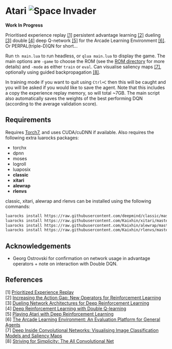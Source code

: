 # Atari ![Space Invader](http://www.rw-designer.com/cursor-view/74522.png)

**Work In Progress**

Prioritised experience replay [[1]](#references) persistent advantage learning [[2]](#references) dueling [[3]](#references) double [[4]](#references) deep Q-network [[5]](#references) for the Arcade Learning Environment [[6]](#references). Or PERPAL(triple-D)QN for short...

Run `th main.lua` to run headless, or `qlua main.lua` to display the game. The main options are `-game` to choose the ROM (see the [ROM directory](roms/README.md) for more details) and `-mode` as either `train` or `eval`. Can visualise saliency maps [[7]](#references), optionally using guided backpropagation [[8]](#references).

In training mode if you want to quit using `Ctrl+C` then this will be caught and you will be asked if you would like to save the agent. Note that this includes a copy the experience replay memory, so will total ~7GB. The main script also automatically saves the weights of the best performing DQN (according to the average validation score).

## Requirements

Requires [Torch7](http://torch.ch/), and uses CUDA/cuDNN if available. Also requires the following extra luarocks packages:

- torchx
- dpnn
- moses
- logroll
- luaposix
- **classic**
- **xitari**
- **alewrap**
- **rlenvs**

classic, xitari, alewrap and rlenvs can be installed using the following commands:

```sh
luarocks install https://raw.githubusercontent.com/deepmind/classic/master/rocks/classic-scm-1.rockspec
luarocks install https://raw.githubusercontent.com/Kaixhin/xitari/master/xitari-0-0.rockspec
luarocks install https://raw.githubusercontent.com/Kaixhin/alewrap/master/alewrap-0-0.rockspec
luarocks install https://raw.githubusercontent.com/Kaixhin/rlenvs/master/rocks/rlenvs-scm-1.rockspec
```

## Acknowledgements

- Georg Ostrovski for confirmation on network usage in advantage operators + note on interaction with Double DQN.

## References

[1] [Prioritized Experience Replay](http://arxiv.org/abs/1511.05952)  
[2] [Increasing the Action Gap: New Operators for Reinforcement Learning](http://arxiv.org/abs/1512.04860)  
[3] [Dueling Network Architectures for Deep Reinforcement Learning](http://arxiv.org/abs/1511.06581)  
[4] [Deep Reinforcement Learning with Double Q-learning](http://arxiv.org/abs/1509.06461)  
[5] [Playing Atari with Deep Reinforcement Learning](http://arxiv.org/abs/1312.5602)  
[6] [The Arcade Learning Environment: An Evaluation Platform for General Agents](http://arxiv.org/abs/1207.4708)  
[7] [Deep Inside Convolutional Networks: Visualising Image Classification Models and Saliency Maps](http://arxiv.org/abs/1312.6034)  
[8] [Striving for Simplicity: The All Convolutional Net](http://arxiv.org/abs/1412.6806)  
